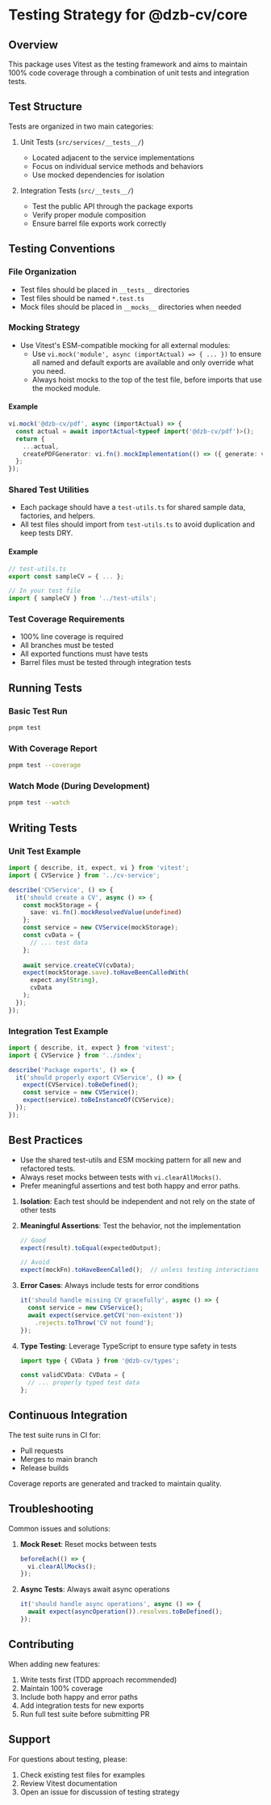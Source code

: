 # Testing Strategy for @dzb-cv/core

## Overview
This package uses Vitest as the testing framework and aims to maintain 100% code coverage through a combination of unit tests and integration tests.

## Test Structure
Tests are organized in two main categories:

1. Unit Tests (`src/services/__tests__/`)
   - Located adjacent to the service implementations
   - Focus on individual service methods and behaviors
   - Use mocked dependencies for isolation

2. Integration Tests (`src/__tests__/`)
   - Test the public API through the package exports
   - Verify proper module composition
   - Ensure barrel file exports work correctly

## Testing Conventions

### File Organization
- Test files should be placed in `__tests__` directories
- Test files should be named `*.test.ts`
- Mock files should be placed in `__mocks__` directories when needed

### Mocking Strategy

- Use Vitest's ESM-compatible mocking for all external modules:
  - Use `vi.mock('module', async (importActual) => { ... })` to ensure all named and default exports are available and only override what you need.
  - Always hoist mocks to the top of the test file, before imports that use the mocked module.

#### Example

```typescript
vi.mock('@dzb-cv/pdf', async (importActual) => {
  const actual = await importActual<typeof import('@dzb-cv/pdf')>();
  return {
    ...actual,
    createPDFGenerator: vi.fn().mockImplementation(() => ({ generate: vi.fn() })),
  };
});
```

### Shared Test Utilities

- Each package should have a `test-utils.ts` for shared sample data, factories, and helpers.
- All test files should import from `test-utils.ts` to avoid duplication and keep tests DRY.

#### Example

```typescript
// test-utils.ts
export const sampleCV = { ... };

// In your test file
import { sampleCV } from '../test-utils';
```

### Test Coverage Requirements
- 100% line coverage is required
- All branches must be tested
- All exported functions must have tests
- Barrel files must be tested through integration tests

## Running Tests

### Basic Test Run
```bash
pnpm test
```

### With Coverage Report
```bash
pnpm test --coverage
```

### Watch Mode (During Development)
```bash
pnpm test --watch
```

## Writing Tests

### Unit Test Example
```typescript
import { describe, it, expect, vi } from 'vitest';
import { CVService } from '../cv-service';

describe('CVService', () => {
  it('should create a CV', async () => {
    const mockStorage = {
      save: vi.fn().mockResolvedValue(undefined)
    };
    const service = new CVService(mockStorage);
    const cvData = {
      // ... test data
    };
    
    await service.createCV(cvData);
    expect(mockStorage.save).toHaveBeenCalledWith(
      expect.any(String),
      cvData
    );
  });
});
```

### Integration Test Example
```typescript
import { describe, it, expect } from 'vitest';
import { CVService } from '../index';

describe('Package exports', () => {
  it('should properly export CVService', () => {
    expect(CVService).toBeDefined();
    const service = new CVService();
    expect(service).toBeInstanceOf(CVService);
  });
});
```

## Best Practices

- Use the shared test-utils and ESM mocking pattern for all new and refactored tests.
- Always reset mocks between tests with `vi.clearAllMocks()`.
- Prefer meaningful assertions and test both happy and error paths.

1. **Isolation**: Each test should be independent and not rely on the state of other tests

2. **Meaningful Assertions**: Test the behavior, not the implementation
   ```typescript
   // Good
   expect(result).toEqual(expectedOutput);
   
   // Avoid
   expect(mockFn).toHaveBeenCalled();  // unless testing interactions
   ```

3. **Error Cases**: Always include tests for error conditions
   ```typescript
   it('should handle missing CV gracefully', async () => {
     const service = new CVService();
     await expect(service.getCV('non-existent'))
       .rejects.toThrow('CV not found');
   });
   ```

4. **Type Testing**: Leverage TypeScript to ensure type safety in tests
   ```typescript
   import type { CVData } from '@dzb-cv/types';
   
   const validCVData: CVData = {
     // ... properly typed test data
   };
   ```

## Continuous Integration

The test suite runs in CI for:
- Pull requests
- Merges to main branch
- Release builds

Coverage reports are generated and tracked to maintain quality.

## Troubleshooting

Common issues and solutions:

1. **Mock Reset**: Reset mocks between tests
   ```typescript
   beforeEach(() => {
     vi.clearAllMocks();
   });
   ```

2. **Async Tests**: Always await async operations
   ```typescript
   it('should handle async operations', async () => {
     await expect(asyncOperation()).resolves.toBeDefined();
   });
   ```

## Contributing

When adding new features:
1. Write tests first (TDD approach recommended)
2. Maintain 100% coverage
3. Include both happy and error paths
4. Add integration tests for new exports
5. Run full test suite before submitting PR

## Support

For questions about testing, please:
1. Check existing test files for examples
2. Review Vitest documentation
3. Open an issue for discussion of testing strategy

